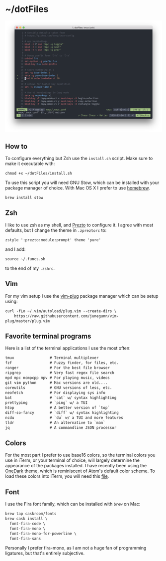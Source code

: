 # ~/dotFiles

![alt text](screenshot.png)

## How to

To configure everything but Zsh use the `install.sh` script. Make sure to make it executable with:
```
chmod +x ~/dotFiles/install.sh
```
To use this script you will need GNU Stow, which can be installed with your package manager of choice. With Mac OS X I prefer to use [homebrew](https://brew.sh).
```
brew install stow
```

## Zsh
I like to use zsh as my shell, and [Prezto](https://github.com/sorin-ionescu/prezto) to configure it. I agree with most defaults, but I change the theme in `.zpreztorc` to:
```
zstyle ':prezto:module:prompt' theme 'pure'
```
and I add:
```
source ~/.funcs.sh
```
to the end of my `.zshrc`.

## Vim

For my vim setup I use the [vim-plug](https://github.com/junegunn/vim-plug) package manager which can be setup using:
```
curl -fLo ~/.vim/autoload/plug.vim --create-dirs \
    https://raw.githubusercontent.com/junegunn/vim-plug/master/plug.vim
```

## Favorite terminal programs

Here is a list of the terminal applications I use the most often:
```
tmux                # Terminal multiplexer
fzf                 # Fuzzy finder, for files, etc.
ranger              # For the best file browser
ripgrep             # Very fast regex file search
mpd mpc ncmpcpp mpv # For playing music, videos
git vim python      # Mac versions are old....
coreutils           # GNU versions of less, etc.
neofetch            # For displaying sys info
bat                 # `cat` w/ syntax highlighting
prettyping          # `ping` w/ a TUI
htop                # A better version of `top`
diff-so-fancy       # `diff` w/ syntax highlighting
ncdu                # `du` w/ a TUI and more features
tldr                # An alternative to `man`
jq                  # A commandline JSON processor
```

## Colors

For the most part I prefer to use base16 colors, so the terminal colors you use in iTerm, or your terminal of choice, will largely determine the appearance of the packages installed.
I have recently been using the [OneDark](https://github.com/joshdick/onedark.vim) theme, which is reminiscent of Atom's default color scheme.
To load these colors into iTerm, you will need this [file](https://github.com/joshdick/onedark.vim/blob/master/term/One%20Dark.itermcolors).

## Font

I use the Fira font family, which can be installed with `brew` on Mac:
```
brew tap caskroom/fonts
brew cask install \
  font-fira-code \
  font-fira-mono \
  font-fira-mono-for-powerline \
  font-fira-sans
```
Personally I prefer fira-mono, as I am not a huge fan of programming ligatures, but that's entirely subjective.

